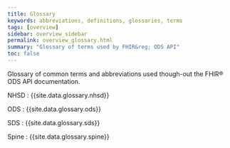 ```yaml
---
title: Glossary
keywords: abbreviations, definitions, glossaries, terms
tags: [overview]
sidebar: overview_sidebar
permalink: overview_glossary.html
summary: "Glossary of terms used by FHIR&reg; ODS API"
toc: false
---
```


Glossary of common terms and abbreviations used though-out the FHIR&reg; ODS API documentation.

NHSD
: {{site.data.glossary.nhsd}}

ODS
: {{site.data.glossary.ods}}

SDS
: {{site.data.glossary.sds}}

Spine
: {{site.data.glossary.spine}}